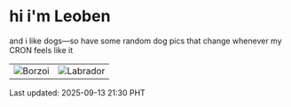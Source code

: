 # hi i'm Leoben

and i like dogs—so have some random dog pics that change whenever my CRON feels like it

|  |  |
|--------|----------|
| ![Borzoi](https://random-dog-vercel.vercel.app/api/random-borzoi?v=1757770205) | ![Labrador](https://random-dog-vercel.vercel.app/api/random-labrador?v=1757770205) |

Last updated: 2025-09-13 21:30 PHT
